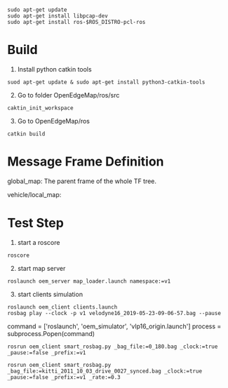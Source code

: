# 

```
sudo apt-get update
sudo apt-get install libpcap-dev
sudo apt-get install ros-$ROS_DISTRO-pcl-ros
```


# Build

1. Install python catkin tools
```
suod apt-get update & sudo apt-get install python3-catkin-tools
```

2. Go to folder OpenEdgeMap/ros/src

```
caktin_init_workspace
```

3. Go to OpenEdgeMap/ros

```
catkin build
```

# Message Frame Definition

global_map:
    The parent frame of the whole TF tree.

vehicle/local_map:

# Test Step

1. start a roscore
```
roscore
```
2. start map server
```
roslaunch oem_server map_loader.launch namespace:=v1
```
3. start clients simulation
```
roslaunch oem_client clients.launch
rosbag play --clock -p v1 velodyne16_2019-05-23-09-06-57.bag --pause
```

command = ['roslaunch', 'oem_simulator', 'vlp16_origin.launch']
process = subprocess.Popen(command)
```
rosrun oem_client smart_rosbag.py _bag_file:=0_180.bag _clock:=true _pause:=false _prefix:=v1

rosrun oem_client smart_rosbag.py _bag_file:=kitti_2011_10_03_drive_0027_synced.bag _clock:=true _pause:=false _prefix:=v1 _rate:=0.3
```
